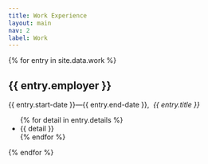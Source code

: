 ```yaml
---
title: Work Experience
layout: main
nav: 2
label: Work
---
```

{% for entry in site.data.work %}
<a id="{{ entry.id }}"></a>
<h2>{{ entry.employer }}</h2>

<p>{{ entry.start-date }}&mdash;{{ entry.end-date }},&nbsp;&nbsp;<em>{{ entry.title }}</em><p>

<ul>
{% for detail in entry.details %}
<li>{{ detail }}</li>
{% endfor %}
</ul>
{% endfor %}
